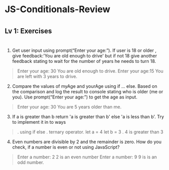 # JS-Conditionals-Review
#
## Lv 1: Exercises
#
1. Get user input using prompt(“Enter your age:”). If user is 18 or older , give feedback:'You are old enough to drive' but if not 18 give another feedback stating to wait for the number of years he needs to turn 18.
> Enter your age: 30
  You are old enough to drive.
  Enter your age:15
  You are left with 3 years to drive.
2. Compare the values of myAge and yourAge using if … else. Based on the comparison and log the result to console stating who is older (me or you). Use prompt(“Enter your age:”) to get the age as input.
> Enter your age: 30
  You are 5 years older than me.
3. If a is greater than b return 'a is greater than b' else 'a is less than b'. Try to implement it in to ways
> . using if else
  . ternary operator.
    let a = 4
    let b = 3
  . 4 is greater than 3
4. Even numbers are divisible by 2 and the remainder is zero. How do you check, if a number is even or not using JavaScript?
> Enter a number: 2
  2 is an even number
  Enter a number: 9
  9 is is an odd number.